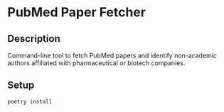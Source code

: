 # PubMed Paper Fetcher

## Description
Command-line tool to fetch PubMed papers and identify non-academic authors affiliated with pharmaceutical or biotech companies.

## Setup

```bash
poetry install
